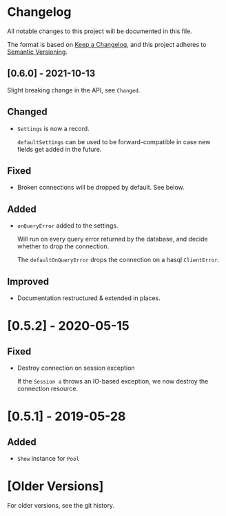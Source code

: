 # Changelog
All notable changes to this project will be documented in this file.

The format is based on [Keep a Changelog](https://keepachangelog.com/en/1.0.0/),
and this project adheres to [Semantic Versioning](https://semver.org/spec/v2.0.0.html).

## [0.6.0] - 2021-10-13

Slight breaking change in the API, see `Changed`.

## Changed

- `Settings` is now a record.

  `defaultSettings` can be used to be forward-compatible in case new fields get added in the future.
  
## Fixed

- Broken connections will be dropped by default. See below.

## Added
  
- `onQueryError` added to the settings.

  Will run on every query error returned by the database, and decide whether to drop the connection.
  
  The `defaultOnQueryError` drops the connection on a hasql `ClientError`.

## Improved

- Documentation restructured & extended in places.

#  [0.5.2] - 2020-05-15

## Fixed

- Destroy connection on session exception

  If the `Session a` throws an IO-based exception, we now destroy the connection resource.

# [0.5.1] - 2019-05-28

## Added

- `Show` instance for `Pool`

# [Older Versions]

For older versions, see the git history.
